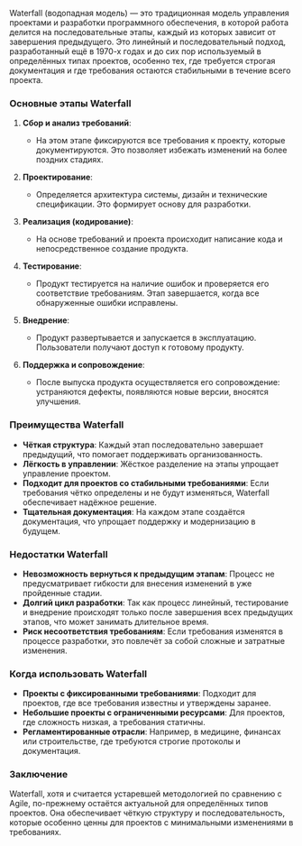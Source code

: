 Waterfall (водопадная модель) — это традиционная модель управления проектами и разработки программного обеспечения, в которой работа делится на последовательные этапы, каждый из которых зависит от завершения предыдущего. Это линейный и последовательный подход, разработанный ещё в 1970-х годах и до сих пор используемый в определённых типах проектов, особенно тех, где требуется строгая документация и где требования остаются стабильными в течение всего проекта.

### Основные этапы Waterfall

1. **Сбор и анализ требований**:
   - На этом этапе фиксируются все требования к проекту, которые документируются. Это позволяет избежать изменений на более поздних стадиях.

2. **Проектирование**:
   - Определяется архитектура системы, дизайн и технические спецификации. Это формирует основу для разработки.

3. **Реализация (кодирование)**:
   - На основе требований и проекта происходит написание кода и непосредственное создание продукта.

4. **Тестирование**:
   - Продукт тестируется на наличие ошибок и проверяется его соответствие требованиям. Этап завершается, когда все обнаруженные ошибки исправлены.

5. **Внедрение**:
   - Продукт развертывается и запускается в эксплуатацию. Пользователи получают доступ к готовому продукту.

6. **Поддержка и сопровождение**:
   - После выпуска продукта осуществляется его сопровождение: устраняются дефекты, появляются новые версии, вносятся улучшения.

### Преимущества Waterfall

- **Чёткая структура**: Каждый этап последовательно завершает предыдущий, что помогает поддерживать организованность.
- **Лёгкость в управлении**: Жёсткое разделение на этапы упрощает управление проектом.
- **Подходит для проектов со стабильными требованиями**: Если требования чётко определены и не будут изменяться, Waterfall обеспечивает надёжное решение.
- **Тщательная документация**: На каждом этапе создаётся документация, что упрощает поддержку и модернизацию в будущем.

### Недостатки Waterfall

- **Невозможность вернуться к предыдущим этапам**: Процесс не предусматривает гибкости для внесения изменений в уже пройденные стадии.
- **Долгий цикл разработки**: Так как процесс линейный, тестирование и внедрение происходят только после завершения всех предыдущих этапов, что может занимать длительное время.
- **Риск несоответствия требованиям**: Если требования изменятся в процессе разработки, это повлечёт за собой сложные и затратные изменения.

### Когда использовать Waterfall

- **Проекты с фиксированными требованиями**: Подходит для проектов, где все требования известны и утверждены заранее.
- **Небольшие проекты с ограниченными ресурсами**: Для проектов, где сложность низкая, а требования статичны.
- **Регламентированные отрасли**: Например, в медицине, финансах или строительстве, где требуются строгие протоколы и документация.

### Заключение

Waterfall, хотя и считается устаревшей методологией по сравнению с Agile, по-прежнему остаётся актуальной для определённых типов проектов. Она обеспечивает чёткую структуру и последовательность, которые особенно ценны для проектов с минимальными изменениями в требованиях.